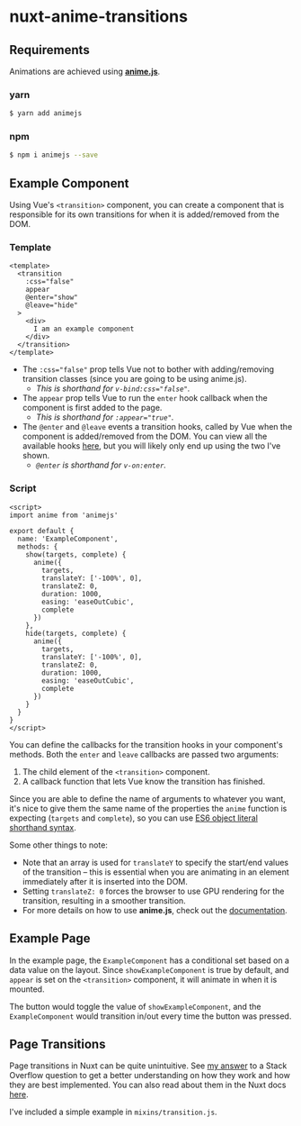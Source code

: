 # nuxt-anime-transitions

## Requirements

Animations are achieved using **[anime.js](https://animejs.com/)**.

### yarn
```bash
$ yarn add animejs
```

### npm
```bash
$ npm i animejs --save
```

## Example Component

Using Vue's `<transition>` component, you can create a component that is responsible for its own transitions for when it is added/removed from the DOM.

### Template

```vue
<template>
  <transition
    :css="false"
    appear
    @enter="show"
    @leave="hide"
  >
    <div>
      I am an example component
    </div>
  </transition>
</template>
```

* The `:css="false"` prop tells Vue not to bother with adding/removing transition classes (since you are going to be using anime.js).
    - *This is shorthand for `v-bind:css="false"`.*
* The `appear` prop tells Vue to run the `enter` hook callback when the component is first added to the page.
    - *This is shorthand for `:appear="true"`.*
* The `@enter` and `@leave` events a transition hooks, called by Vue when the component is added/removed from the DOM. You can view all the available hooks [here](https://vuejs.org/v2/guide/transitions.html#JavaScript-Hooks), but you will likely only end up using the two I've shown.
    - *`@enter` is shorthand for `v-on:enter`.*

### Script

```vue
<script>
import anime from 'animejs'

export default {
  name: 'ExampleComponent',
  methods: {
    show(targets, complete) {
      anime({
        targets,
        translateY: ['-100%', 0],
        translateZ: 0,
        duration: 1000,
        easing: 'easeOutCubic',
        complete
      })
    },
    hide(targets, complete) {
      anime({
        targets,
        translateY: ['-100%', 0],
        translateZ: 0,
        duration: 1000,
        easing: 'easeOutCubic',
        complete
      })
    }
  }
}
</script>
```

You can define the callbacks for the transition hooks in your component's methods. Both the `enter` and `leave` callbacks are passed two arguments:
1. The child element of the `<transition>` component.
2. A callback function that lets Vue know the transition has finished.

Since you are able to define the name of arguments to whatever you want, it's nice to give them the same name of the properties the `anime` function is expecting (`targets` and `complete`), so you can use [ES6 object literal shorthand syntax](https://eslint.org/docs/rules/object-shorthand).

Some other things to note:
* Note that an array is used for `translateY` to specify the start/end values of the transition – this is essential when you are animating in an element immediately after it is inserted into the DOM.
* Setting `translateZ: 0` forces the browser to use GPU rendering for the transition, resulting in a smoother transition.
* For more details on how to use **anime.js**, check out the [documentation](https://animejs.com/documentation).

## Example Page

In the example page, the `ExampleComponent` has a conditional set based on a data value on the layout. Since `showExampleComponent` is true by default, and `appear` is set on the `<transition>` component, it will animate in when it is mounted.

The button would toggle the value of `showExampleComponent`, and the `ExampleComponent` would transition in/out every time the button was pressed.

## Page Transitions

Page transitions in Nuxt can be quite unintuitive. See [my answer](https://stackoverflow.com/questions/53721442/nuxt-js-page-transitions-leave-never-executing/54759849#54759849) to a Stack Overflow question to get a better understanding on how they work and how they are best implemented. You can also read about them in the Nuxt docs [here](https://nuxtjs.org/api/pages-transition/).

I've included a simple example in `mixins/transition.js`.
